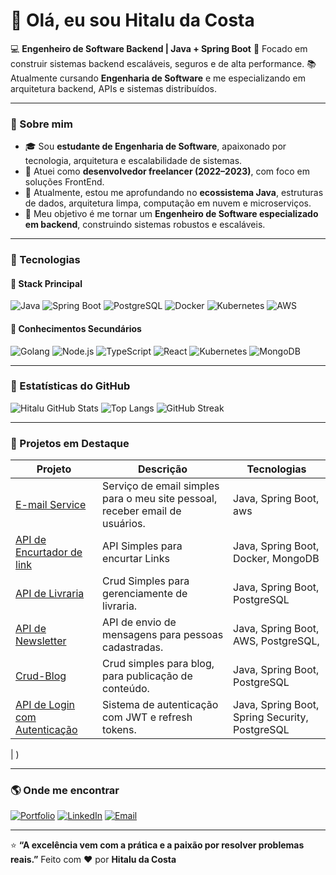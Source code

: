 # 👋 Olá, eu sou Hitalu da Costa

💻 **Engenheiro de Software Backend | Java + Spring Boot**
🎯 Focado em construir sistemas backend escaláveis, seguros e de alta performance.
📚 Atualmente cursando **Engenharia de Software** e me especializando em arquitetura backend, APIs e sistemas distribuídos.

---

### 🧠 Sobre mim

- 🎓 Sou **estudante de Engenharia de Software**, apaixonado por tecnologia, arquitetura e escalabilidade de sistemas.
- 💼 Atuei como **desenvolvedor freelancer (2022–2023)**, com foco em soluções FrontEnd.
- 🧩 Atualmente, estou me aprofundando no **ecossistema Java**, estruturas de dados, arquitetura limpa, computação em nuvem e microserviços.
- 🚀 Meu objetivo é me tornar um **Engenheiro de Software especializado em backend**, construindo sistemas robustos e escaláveis.

---

### 🧰 Tecnologias

#### 🔹 Stack Principal

![Java](https://img.shields.io/badge/Java-%23ED8B00.svg?style=for-the-badge&logo=openjdk&logoColor=white)
![Spring Boot](https://img.shields.io/badge/Spring_Boot-%236DB33F.svg?style=for-the-badge&logo=springboot&logoColor=white)
![PostgreSQL](https://img.shields.io/badge/PostgreSQL-%23316192.svg?style=for-the-badge&logo=postgresql&logoColor=white)
![Docker](https://img.shields.io/badge/Docker-%230db7ed.svg?style=for-the-badge&logo=docker&logoColor=white)
![Kubernetes](https://img.shields.io/badge/Kubernetes-326CE5?style=for-the-badge&logo=kubernetes&logoColor=white)
![AWS](https://img.shields.io/badge/AWS-%23FF9900.svg?style=for-the-badge&logo=amazon-aws&logoColor=white)

#### 🔹 Conhecimentos Secundários

![Golang](https://img.shields.io/badge/Go-00ADD8?style=for-the-badge&logo=go&logoColor=white)
![Node.js](https://img.shields.io/badge/Node.js-339933?style=for-the-badge&logo=node.js&logoColor=white)
![TypeScript](https://img.shields.io/badge/TypeScript-%23007ACC.svg?style=for-the-badge&logo=typescript&logoColor=white)
![React](https://img.shields.io/badge/React-%2320232a.svg?style=for-the-badge&logo=react&logoColor=%2361DAFB)
![Kubernetes](https://img.shields.io/badge/Kubernetes-326CE5?style=for-the-badge&logo=kubernetes&logoColor=white)
![MongoDB](https://img.shields.io/badge/MongoDB-%2347A248.svg?style=for-the-badge&logo=mongodb&logoColor=white)

---

### 🧩 Estatísticas do GitHub

![Hitalu GitHub Stats](https://github-readme-stats.vercel.app/api?username=htldacosta&show_icons=true&theme=tokyonight&hide_border=true&locale=pt-br)
![Top Langs](https://github-readme-stats.vercel.app/api/top-langs/?username=htldacosta&layout=compact&theme=radical)
![GitHub Streak](https://streak-stats.demolab.com?user=htldacosta&theme=tokyonight&hide_border=true&locale=pt-br)

---

### 🚀 Projetos em Destaque

| Projeto                                                                                 | Descrição                                                                    | Tecnologias                                    |
| --------------------------------------------------------------------------------------- | ---------------------------------------------------------------------------- | ---------------------------------------------- |
| [E-mail Service ](https://github.com/htldacosta/email-service)                          | Serviço de email simples para o meu site pessoal, receber email de usuários. | Java, Spring Boot, aws                         |
| [API de Encurtador de link](https://github.com/htldacosta/encurtador-de-link)           | API Simples para encurtar Links                                              | Java, Spring Boot, Docker, MongoDB             |
| [API de Livraria](https://github.com/htldacosta/library-API)                            | Crud Simples para gerenciamente de livraria.                                 | Java, Spring Boot, PostgreSQL                  |
| [API de Newsletter](https://github.com/htldacosta/newsletter-API)                       | API de envio de mensagens para pessoas cadastradas.                          | Java, Spring Boot, AWS, PostgreSQL,            |
| [Crud-Blog](https://github.com/htldacosta/Crud-Blog)                                    | Crud simples para blog, para publicação de conteúdo.                         | Java, Spring Boot, PostgreSQL                  |
| [API de Login com Autenticação](https://github.com/htldacosta/Login-Authentication-API) | Sistema de autenticação com JWT e refresh tokens.                            | Java, Spring Boot, Spring Security, PostgreSQL |

| )

---

### 🌎 Onde me encontrar

[![Portfolio](https://img.shields.io/badge/Portfólio-000?style=for-the-badge&logo=vercel&logoColor=white)](https://hitalu.dev)
[![LinkedIn](https://img.shields.io/badge/LinkedIn-0077B5?style=for-the-badge&logo=linkedin&logoColor=white)](https://www.linkedin.com/in/hitalu-d-5109a828b/)
[![Email](https://img.shields.io/badge/Email-%23D14836?style=for-the-badge&logo=gmail&logoColor=white)](mailto:hitaludcosta@gmail.com)

---

⭐ **“A excelência vem com a prática e a paixão por resolver problemas reais.”**
Feito com ❤️ por **Hitalu da Costa**
